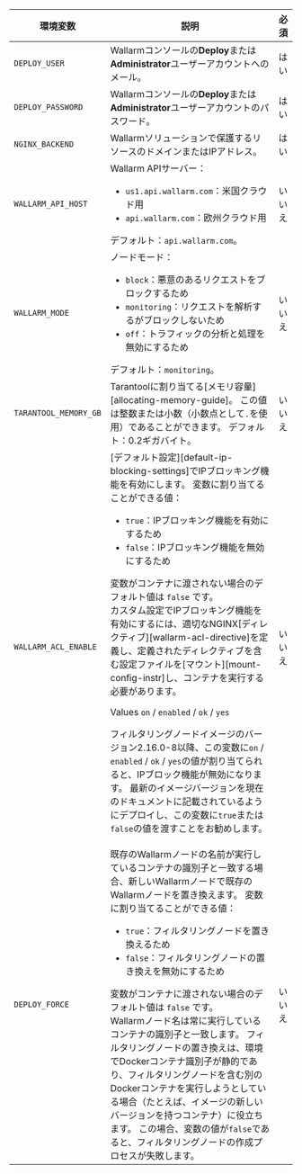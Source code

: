 環境変数 | 説明 | 必須
--- | ---- | ----
`DEPLOY_USER` | Wallarmコンソールの**Deploy**または**Administrator**ユーザーアカウントへのメール。| はい
`DEPLOY_PASSWORD` | Wallarmコンソールの**Deploy**または**Administrator**ユーザーアカウントのパスワード。 | はい
`NGINX_BACKEND` | Wallarmソリューションで保護するリソースのドメインまたはIPアドレス。 | はい
`WALLARM_API_HOST` | Wallarm APIサーバー：<ul><li>`us1.api.wallarm.com`：米国クラウド用</li><li>`api.wallarm.com`：欧州クラウド用</li></ul>デフォルト：`api.wallarm.com`。 | いいえ
`WALLARM_MODE` | ノードモード：<ul><li>`block`：悪意のあるリクエストをブロックするため</li><li>`monitoring`：リクエストを解析するがブロックしないため</li><li>`off`：トラフィックの分析と処理を無効にするため</li></ul>デフォルト：`monitoring`。 | いいえ
`TARANTOOL_MEMORY_GB` | Tarantoolに割り当てる[メモリ容量][allocating-memory-guide]。 この値は整数または小数（小数点として<code>.</code>を使用）であることができます。 デフォルト：0.2ギガバイト。| いいえ
`WALLARM_ACL_ENABLE` | [デフォルト設定][default-ip-blocking-settings]でIPブロッキング機能を有効にします。 変数に割り当てることができる値：<ul><li>`true`：IPブロッキング機能を有効にするため</li><li>`false`：IPブロッキング機能を無効にするため</li></ul>変数がコンテナに渡されない場合のデフォルト値は `false` です。<br>カスタム設定でIPブロッキング機能を有効にするには、適切なNGINX[ディレクティブ][wallarm-acl-directive]を定義し、定義されたディレクティブを含む設定ファイルを[マウント][mount-config-instr]し、コンテナを実行する必要があります。<div class="admonition warning"> <p class="admonition-title">Values `on` / `enabled` / `ok` / `yes`</p> <p>フィルタリングノードイメージのバージョン2.16.0-8以降、この変数に`on` / `enabled` / `ok` / `yes`の値が割り当てられると、IPブロック機能が無効になります。 最新のイメージバージョンを現在のドキュメントに記載されているようにデプロイし、この変数に`true`または`false`の値を渡すことをお勧めします。</div> | いいえ
`DEPLOY_FORCE` | 既存のWallarmノードの名前が実行しているコンテナの識別子と一致する場合、新しいWallarmノードで既存のWallarmノードを置き換えます。 変数に割り当てることができる値：<ul><li>`true`：フィルタリングノードを置き換えるため</li><li>`false`：フィルタリングノードの置き換えを無効にするため</li></ul> 変数がコンテナに渡されない場合のデフォルト値は `false` です。<br>Wallarmノード名は常に実行しているコンテナの識別子と一致します。 フィルタリングノードの置き換えは、環境でDockerコンテナ識別子が静的であり、フィルタリングノードを含む別のDockerコンテナを実行しようとしている場合（たとえば、イメージの新しいバージョンを持つコンテナ）に役立ちます。 この場合、変数の値が`false`であると、フィルタリングノードの作成プロセスが失敗します。 | いいえ